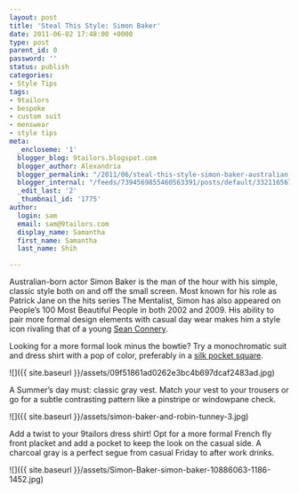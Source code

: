 ```yaml
---
layout: post
title: 'Steal This Style: Simon Baker'
date: 2011-06-02 17:48:00 +0000
type: post
parent_id: 0
password: ''
status: publish
categories:
- Style Tips
tags:
- 9tailors
- bespoke
- custom suit
- menswear
- style tips
meta:
  _encloseme: '1'
  blogger_blog: 9tailors.blogspot.com
  blogger_author: Alexandria
  blogger_permalink: "/2011/06/steal-this-style-simon-baker-australian.html"
  blogger_internal: "/feeds/7394569855460563391/posts/default/3321165676770862030"
  _edit_last: '2'
  _thumbnail_id: '1775'
author:
  login: sam
  email: sam@9tailors.com
  display_name: Samantha
  first_name: Samantha
  last_name: Shih

---
```

Australian-born actor Simon Baker is the man of the hour with his simple, classic style both on and off the small screen. Most known for his role as Patrick Jane on the hits series The Mentalist, Simon has also appeared on People’s 100 Most Beautiful People in both 2002 and 2009. His ability to pair more formal design elements with casual day wear makes him a style icon rivaling that of a young [Sean Connery](http://www.google.com/imgres?imgurl=http://4.bp.blogspot.com/-rf5KTPVqRYM/TZ5L4GZX2gI/AAAAAAAABMw/aSHkKn7gq60/s1600/sean-connery-james-bond.jpg&imgrefurl=http://warlockshomebrew.blogspot.com/2011/04/poll-whos-your-bond-james-bond.html&usg=__QMJ7jN).

Looking for a more formal look minus the bowtie? Try a monochromatic suit and dress shirt with a pop of color, preferably in a [silk pocket square](http://www.brooksbrothers.com/IWCatProductPage.process?Merchant_Id=1&Section_Id=553&Product_Id=886651&Parent_Id=228&sort_by=&sectioncolor=&sectionsize=#null).

![]({{ site.baseurl }}/assets/09f51861ad0262e3bc4b697dcaf2483ad.jpg)

A Summer’s day must: classic gray vest. Match your vest to your trousers or go for a subtle contrasting pattern like a pinstripe or windowpane check.

![]({{ site.baseurl }}/assets/simon-baker-and-robin-tunney-3.jpg)

Add a twist to your 9tailors dress shirt! Opt for a more formal French fly front placket and add a pocket to keep the look on the casual side. A charcoal gray is a perfect segue from casual Friday to after work drinks.

![]({{ site.baseurl }}/assets/Simon-Baker-simon-baker-10886063-1186-1452.jpg)